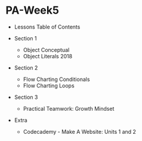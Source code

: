 # PA-Week5

* Lessons Table of Contents
 
 - Section 1
 	- Object Conceptual
 	- Object Literals 2018

 - Section 2
 	- Flow Charting Conditionals
 	- Flow Charting Loops

- Section 3
	- Practical Teamwork: Growth Mindset

- Extra
	- Codecademy - Make A Website: Units 1 and 2

